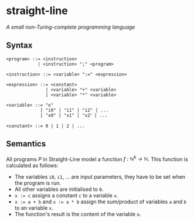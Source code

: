 # straight-line
*A small non-Turing-complete programming language*

## Syntax
```
<program> ::= <instruction>
            | <instruction> ";" <program>

<instruction> ::= <variable> ":=" <expression>

<expression> ::= <constant>
               | <variable> "+" <variable>
               | <variable> "*" <variable>

<variable> ::= "o"
             | "i0" | "i1" | "i2" | ...
             | "x0" | "x1" | "x2ʺ | ...

<constant> ::= 0 | 1 | 2 | ...
```

## Semantics
All programs *P* in Straight-Line model a function *f : ℕ<sup>k</sup> → ℕ*. This function
is calculated as follows:
* The variables `i0`, `i1`, ... are input parameters, they have to be set when
  the program is run.
* All other variables are initialised to `0`.
* `x := c` assigns a constant `c` to a variable `x`.
* `x := a + b` and `x := a * b` assign the sum/product of variables `a` and
  `b` to an variable `x`.
* The function's result is the content of the variable `o`.
